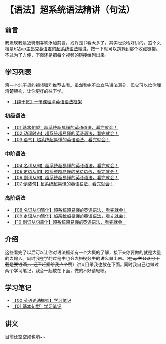 # 【语法】超系统语法精讲（句法）

## 前言

我发现我最近特别喜欢添加前言，或许是书看太多了。其实也没啥好讲的。这个文档是b站up主[昂克英语君](https://space.bilibili.com/286263737)的[超系统语法精讲](https://space.bilibili.com/286263737/favlist?fid=379885437&ftype=create)。按一下就可以跳转到那个收藏链接。不过为了方便，下面还是把每个视频的链接给列出来。

## 学习列表

第一个纯干货的视频强烈推荐去看。虽然看完不会立马语法满分，但它可以给你理清楚架构，让你更好的往下学。

* [【纯干货】一节课理清英语语法框架](https://www.bilibili.com/video/BV1e7411z7sg)

### 初级语法

* [【01 基本句型】超系统超易懂的英语语法，看完就会！](https://www.bilibili.com/video/BV1kt411D71d/?spm_id_from=333.788.videocard.0)
* [【02 动词时态】超系统超易懂的英语语法，看完就会！](https://www.bilibili.com/video/BV13t411q7Lv/?spm_id_from=333.788.videocard.0)
* [【03 语气】超系统超易懂的英语语法，看完就会！](https://www.bilibili.com/video/BV1rt411e7Pc/?spm_id_from=333.788.videocard.0)

### 中阶语法

* [【04 名词从句】超系统超易懂的英语语法，看完就会！](https://www.bilibili.com/video/BV1rt411k7Kz/?spm_id_from=333.788.videocard.0)
* [【05 定语从句】超系统超易懂的英语语法，看完就会！](https://www.bilibili.com/video/BV1Jt411473n/?spm_id_from=333.788.videocard.0)
* [【06 副词从句】超系统超易懂的英语语法，看完就会！](https://www.bilibili.com/video/BV1Ht411H7ev/?spm_id_from=333.788.videocard.0)
* [【07 倒装句】超系统超易懂的英语语法，看完就会！](https://www.bilibili.com/video/BV1Vt411874y/?spm_id_from=333.788.videocard.0)

### 高阶语法

* [【08 名词从句简化】超系统超易懂的英语语法，看完就会！](https://www.bilibili.com/video/BV1Rt411t7FP/?spm_id_from=333.788.videocard.0)
* [【09 定语从句简化】超系统超易懂的英语语法，看完就会！](https://www.bilibili.com/video/BV15b411m7Mz/?spm_id_from=333.788.videocard.0)
* [【10 副词从句简化】超系统超易懂的英语语法，看完就会！](https://www.bilibili.com/video/BV13b41187Z6/?spm_id_from=333.788.videocard.0)

## 介绍

这些看完了以后可以让你对语法框架有一个大概的了解，接下来你要做的就是大量的去输入。同时我在学的过程中也会去把视频中的讲义做出来。（~~在up主公众号下载是要钱滴，，还不赶紧给我点个赞~~）讲义目录我也放在下面。同时我自己也做过两个学习笔记，我会一起放在下面，做的不好请轻喷。

## 学习笔记

* [【00 英语语法框架】学习笔记](英语语法框架.md)
* [【01 基本句型】学习笔记](简单句.md)


## 讲义

目前还空空如也哟~~

